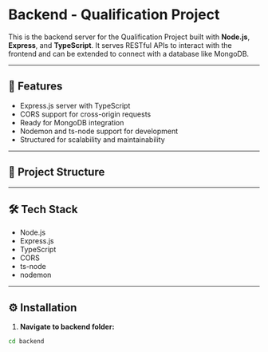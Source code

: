 # Backend - Qualification Project

This is the backend server for the Qualification Project built with **Node.js**, **Express**, and **TypeScript**. It serves RESTful APIs to interact with the frontend and can be extended to connect with a database like MongoDB.

---

## 🚀 Features

- Express.js server with TypeScript
- CORS support for cross-origin requests
- Ready for MongoDB integration
- Nodemon and ts-node support for development
- Structured for scalability and maintainability

---

## 📁 Project Structure

--- 


## 🛠️ Tech Stack

- Node.js
- Express.js
- TypeScript
- CORS
- ts-node
- nodemon

---

## ⚙️ Installation

1. **Navigate to backend folder:**

```bash
cd backend
